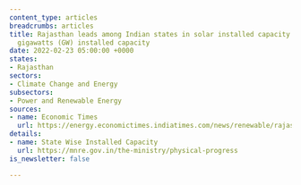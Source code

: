 ```yaml
---
content_type: articles
breadcrumbs: articles
title: Rajasthan leads among Indian states in solar installed capacity with over 10.1
  gigawatts (GW) installed capacity
date: 2022-02-23 05:00:00 +0000
states:
- Rajasthan
sectors:
- Climate Change and Energy
subsectors:
- Power and Renewable Energy
sources:
- name: Economic Times
  url: https://energy.economictimes.indiatimes.com/news/renewable/rajasthan-leads-in-solar-power-capacity-creation-mnre-data/89537459
details:
- name: State Wise Installed Capacity
  url: https://mnre.gov.in/the-ministry/physical-progress
is_newsletter: false

---
```

